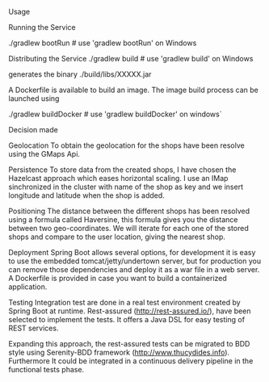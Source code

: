 Usage

Running the Service

./gradlew bootRun # use 'gradlew bootRun' on Windows

Distributing the Service
./gradlew build # use 'gradlew build' on Windows

generates the binary ./build/libs/XXXXX.jar

A Dockerfile is available to build an image. The image build process can be launched using

./gradlew buildDocker # use 'gradlew buildDocker' on windows`

Decision made

Geolocation
To obtain the geolocation for the shops have been resolve using the GMaps Api.

Persistence
To store data from the created shops, I have chosen the Hazelcast approach which eases horizontal scaling. I use an IMap sinchronized in the cluster with name of the shop as key and we insert longitude and latitude when the shop is added. 

Positioning
The distance between the different shops has been resolved using a formula called Haversine, this formula gives you the distance between two geo-coordinates. 
We will iterate for each one of the stored shops and compare to the user location, giving the nearest shop.

Deployment
Spring Boot allows several options, for development it is easy to use the embedded tomcat/jetty/undertown server, but for production you can remove those dependencies and deploy it as a war file in a web server.
A Dockerfile is provided in case you want to build a containerized application.

Testing
Integration test are done in a real test environment created by Spring Boot at runtime.
Rest-assured (http://rest-assured.io/),  have been selected to implement the tests. It offers a  Java DSL for easy testing of REST services.

Expanding this approach, the rest-assured tests can be migrated to BDD style using Serenity-BDD framework (http://www.thucydides.info). Furthermore It could be integrated in a continuous delivery pipeline in the functional tests phase.

